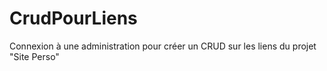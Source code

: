 # CrudPourLiens
Connexion à une administration pour créer un CRUD sur les liens du projet "Site Perso"
